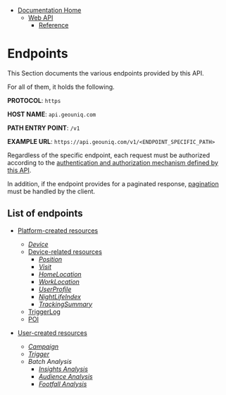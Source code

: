 * [Documentation Home](../../../README.md)
    * [Web API](../../index.md)  
      * [Reference](../index.md)

# Endpoints

This Section documents the various endpoints provided by this API.

For all of them, it holds the following.

**PROTOCOL**: `https`

**HOST NAME**: `api.geouniq.com`

**PATH ENTRY POINT**: `/v1`

**EXAMPLE URL**: `https://api.geouniq.com/v1/<ENDPOINT_SPECIFIC_PATH>`

Regardless of the specific endpoint, each request must be authorized according to the 
[authentication and authorization mechanism defined by this API](../general-aspects/auth.md).

In addition, if the endpoint provides for a paginated response, 
[pagination](../general-aspects/pagination.md) must be handled by the client.

## List of endpoints

* [Platform-created resources](platform-created/index.md)
    * [*Device*](platform-created/device/index.md)
    * [Device-related resources](platform-created/device-related/index.md)
        * [*Position*](platform-created/device-related/position/index.md)
        * [*Visit*](platform-created/device-related/visit/index.md)
        * [*HomeLocation*](platform-created/device-related/home-location/index.md)
        * [*WorkLocation*](platform-created/device-related/work-location/index.md)
        * [*UserProfile*](platform-created/device-related/user-profile/index.md)
        * [*NightLifeIndex*](platform-created/device-related/nightlife-index/index.md)
        * [*TrackingSummary*](platform-created/device-related/tracking-summary/index.md)
    * [TriggerLog](platform-created/triggerlog/index.md)
    * [POI](platform-created/poi/index.md)
        
* [User-created resources](user-created/index.md)
    * [*Campaign*](user-created/campaign/index.md)
    * [*Trigger*](user-created/trigger/index.md)
    * *Batch Analysis*
        * [*Insights Analysis*](user-created/insights-analysis/index.md)
        * [*Audience Analysis*](user-created/audience-analysis/index.md)
        * [*Footfall Analysis*](user-created/campaign/footfall/index.md)
